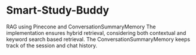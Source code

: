 # Smart-Study-Buddy
RAG using Pinecone and ConversationSummaryMemory
The implementation ensures hybrid retrieval, considering both contextual and keyword search based retrieval.
The ConversationSummaryMemory keeps track of the session and chat history.
